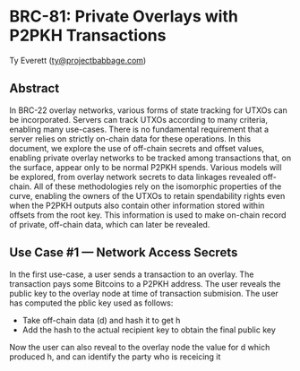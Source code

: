 # BRC-81: Private Overlays with P2PKH Transactions

Ty Everett (ty@projectbabbage.com)

## Abstract

In BRC-22 overlay networks, various forms of state tracking for UTXOs can be incorporated. Servers can track UTXOs according to many criteria, enabling many use-cases. There is no fundamental requirement that a server relies on strictly on-chain data for these operations. In this document, we explore the use of off-chain secrets and offset values, enabling private overlay networks to be tracked among transactions that, on the surface, appear only to be normal P2PKH spends. Various models will be explored, from overlay network secrets to data linkages revealed off-chain. All of these methodologies rely on the isomorphic properties of the curve, enabling the owners of the UTXOs to retain spendability rights even when the P2PKH outputs also contain other information stored within offsets from the root key. This information is used to make on-chain record of private, off-chain data, which can later be revealed.

## Use Case #1 — Network Access Secrets

In the first use-case, a user sends a transaction to an overlay. The transaction pays some Bitcoins to a P2PKH address. The user reveals the public key to the overlay node at time of transaction submision. The user has computed the pblic key used as follows:

- Take off-chain data (d) and hash it to get h
- Add the hash to the actual recipient key to obtain the final public key

Now the user can also reveal to the overlay node the value for d which produced h, and can identify the party who is receicing it
